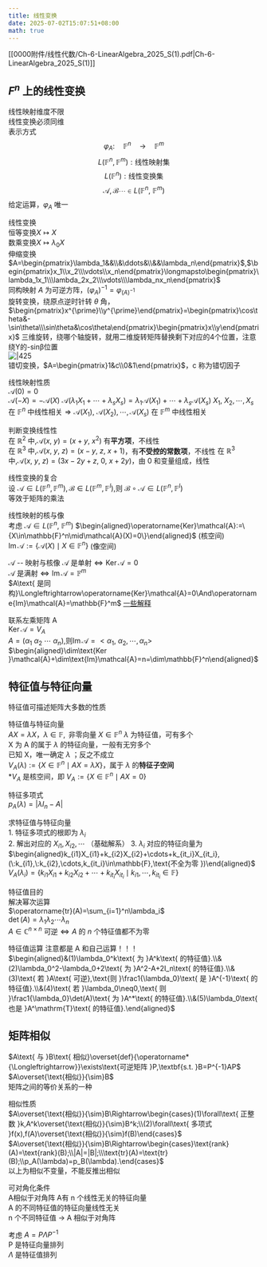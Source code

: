 ```yaml
---
title: 线性变换
date: 2025-07-02T15:07:51+08:00
math: true
---
```


[[0000附件/线性代数/Ch-6-LinearAlgebra_2025_S(1).pdf|Ch-6-LinearAlgebra_2025_S(1)]]  
## $F^n$ 上的线性变换
线性映射维度不限  
线性变换必须同维  
表示方式  
$$
 \varphi_A\colon\quad\mathbb{F}^n\quad\longrightarrow\quad\mathbb{F}^m
$$
$$
L(\mathbb{F}^n,\mathbb{F}^m):\text{线性映射集}
$$
$$
L(\mathbb{F}^n):\text{线性变换集}
$$
$$
 \mathcal{A},\mathcal{B}\cdots\in L(\mathbb{F}^n,\:\mathbb{F}^m)
$$
给定运算，$\varphi_A$ 唯一  

线性变换  
    恒等变换$X\longmapsto X$  
    数乘变换$X\longmapsto\lambda_{0}X$  
    伸缩变换 $A=\begin{pmatrix}\lambda_1&&\\&\ddots&\\&&\lambda_n\end{pmatrix}$,$\begin{pmatrix}x_1\\x_2\\\vdots\\x_n\end{pmatrix}\longmapsto\begin{pmatrix}\lambda_1x_1\\\lambda_2x_2\\\vdots\\\lambda_nx_n\end{pmatrix}$  
    同构映射 $A$ 为可逆方阵，$(\varphi_A)^{-1}=\varphi_{(A)^{-1}}$  
    旋转变换，绕原点逆时针转 $\theta$ 角，$\begin{pmatrix}x^{\prime}\\y^{\prime}\end{pmatrix}=\begin{pmatrix}\cos\theta&-\sin\theta\\\sin\theta&\cos\theta\end{pmatrix}\begin{pmatrix}x\\y\end{pmatrix}$
    三维旋转，绕哪个轴旋转，就用二维旋转矩阵替换剩下对应的4个位置，注意绕Y的-sinβ位置  
    ![|425](https://huarenjianimg.oss-cn-nanjing.aliyuncs.com/image/20250701195016346.png)  
    错切变换，$A=\begin{pmatrix}1&c\\0&1\end{pmatrix}$，c 称为错切因子

线性映射性质  
    $\mathcal{A}(0)=0$  
    $\mathcal{A}(-X)=-\mathcal{A}(X)$
    $\mathcal{A}(\lambda_1X_1+\cdots+\lambda_sX_s)=\lambda_1\mathcal{A}(X_1)+\cdots+\lambda_s\mathcal{A}(X_s)$
    $X_1,\:X_2,\cdots,X_s\text{ 在 }\mathbb{F}^n\text{ 中线性相关}\Rightarrow\mathcal{A}(X_1),\:\mathcal{A}(X_2),\cdots,\mathcal{A}(X_s)\text{ 在 }\mathbb{F}^m\text{ 中线性相关}$  

判断变换线性性  
    $\text{在 }\mathbb{R}^2\text{ 中,}\mathcal{A}(x,\:y)=(x+y,\:x^2)$ 有**平方项**，不线性  
    $\text{在 }\mathbb{R}^3\text{ 中,}\mathcal{A}(x,\:y,\:z)=(x-y,\:z,\:x+1)$，有**不受控的常数项**，不线性
    $\text{在 }\mathbb{R}^3\text{ 中,}\mathcal{A}(x,\:y,\:z)=(3x-2y+z,\:0,\:x+2y)$，由 0 和变量组成，线性  

线性变换的复合  
    $\text{设 }\mathcal{A}\in L(\mathbb{F}^n,\mathbb{F}^m),\mathcal{B}\in L(\mathbb{F}^m,\mathbb{F}^l)\text{,则 }\mathcal{B}\circ\mathcal{A}\in L(\mathbb{F}^n,\mathbb{F}^l)$  
    等效于矩阵的乘法  

线性映射的核与像  
    考虑 $\mathcal{A}\in L(\mathbb{F}^n,\:\mathbb{F}^m)$
    $\begin{aligned}\operatorname{Ker}\mathcal{A}:=\{X\in\mathbb{F}^n\mid\mathcal{A}(X)=0\}\end{aligned}$ (核空间)  
    $\operatorname{Im}\mathcal{A}:=\{\mathcal{A}(X)\mid X\in\mathbb{F}^n\}$ (像空间)  

$\mathcal{A}$ -- 映射与核像
    $\mathcal{A}\text{ 是单射}\Longleftrightarrow\operatorname{Ker}\mathcal{A}=0$  
    $\mathcal{A}\text{ 是满射}\Longleftrightarrow\operatorname{Im}\mathcal{A}=\mathbb{F}^m$  
    $A\text{ 是同构}\Longleftrightarrow\operatorname{Ker}\mathcal{A}=0\And\operatorname{Im}\mathcal{A}=\mathbb{F}^m$
    [一些解释](https://www.doubao.com/thread/wf3fbcca6fdd410fc)  

联系左乘矩阵 A  
    $\operatorname{Ker}\mathcal{A}=V_A$  
    $A=(\alpha_{1}\:\alpha_{2}\:\cdots\:\alpha_{n})\text{,则}\operatorname{Im}\mathcal{A}=<\alpha_{1},\:\alpha_{2},\cdots,\alpha_{n}>$  
    $\begin{aligned}\dim\text{Ker }\mathcal{A}+\dim\text{Im}\mathcal{A}=n=\dim\mathbb{F}^n\end{aligned}$  

## 特征值与特征向量  
特征值可描述矩阵大多数的性质  

特征值与特征向量  
    $AX=\lambda X$，$\lambda\in\mathbb{F},\text{ 非零向量 }X\in\mathbb{F}^n$
    $\lambda$ 为特征值，可有多个  
    X 为 A 的属于 $\lambda$ 的特征向量，一般有无穷多个  
    已知 X，唯一确定 $\lambda$ ；反之不成立  
    $V_A(\lambda):=\{X\in\mathbb{F}^n\mid AX=\lambda X\}$，属于 $\lambda$ 的**特征子空间**  
    \*$V_A$ 是核空间，即 $V_A:=\{X\in\mathbb{F}^n\mid AX=0\}$  

特征多项式  
    $p_A(\lambda)=|\lambda I_n-A|$  

求特征值与特征向量  
    1. 特征多项式的根即为 $\lambda_i$  
    2. 解出对应的 $X_{i1}, X_{i2},\cdots$  （基础解系）
    3. $\lambda_i$ 对应的特征向量为$\begin{aligned}k_{i1}X_{i1}+k_{i2}X_{i2}+\cdots+k_{it_i}X_{it_i},(\:k_{i1},\:k_{i2},\cdots,k_{it_i}\in\mathbb{F},\text{不全为零 })\end{aligned}$  
    $V_A(\lambda_i)=\{k_{i1}X_{i1}+k_{i2}X_{i2}+\cdots+k_{it_i}X_{it_i}\mid k_{i1},\cdots,k_{it_i}\in\mathbb{F}\}$  

特征值目的  
    解决幂次运算  
    $\operatorname{tr}(A)=\sum_{i=1}^n\lambda_i$  
    $\det(A)=\lambda_1\lambda_2\cdots\lambda_n$  
    $A\in\mathbb{C}^{n\times n}\text{ 可逆}\Longleftrightarrow A\text{ 的 }n\text{ 个特征值都不为零}$  

特征值运算
    注意都是 A 和自己运算！！！  
    $\begin{aligned}&(1)\lambda_0^k\text{ 为 }A^k\text{ 的特征值}.\\&(2)\lambda_0^2-\lambda_0+2\text{ 为 }A^2-A+2I_n\text{ 的特征值}.\\&(3)\text{ 若 }A\text{ 可逆},\text{则 }\frac1{\lambda_0}\text{ 是 }A^{-1}\text{ 的特征值}.\\&(4)\text{ 若 }\lambda_0\neq0,\text{ 则 }\frac1{\lambda_0}\det(A)\text{ 为 }A^*\text{ 的特征值}.\\&(5)\lambda_0\text{ 也是 }A^\mathrm{T}\text{ 的特征值}.\end{aligned}$  

## 矩阵相似  
$A\text{ 与 }B\text{ 相似}\overset{def}{\operatorname*{\Longleftrightarrow}}\exists\text{可逆矩阵 }P,\textbf{s.t. }B=P^{-1}AP$  
$A\overset{\text{相似}}{\sim}B$  
矩阵之间的等价关系的一种  

相似性质  
    $A\overset{\text{相似}}{\sim}B\Rightarrow\begin{cases}(1)\forall\text{ 正整数 }k,A^k\overset{\text{相似}}{\sim}B^k;\\(2)\forall\text{ 多项式 }f(x),f(A)\overset{\text{相似}}{\sim}f(B)\end{cases}$  
    $A\overset{\text{相似}}{\sim}B\Rightarrow\begin{cases}\text{rank}(A)=\text{rank}(B);\\|A|=|B|;\\\text{tr}(A)=\text{tr}(B);\\p_A(\lambda)=p_B(\lambda).\end{cases}$  
    以上为相似不变量，不能反推出相似
    
可对角化条件  
    A相似于对角阵
    A有 n 个线性无关的特征向量  
    A 的不同特征值的特征向量线性无关  
    n 个不同特征值 → A 相似于对角阵  

考虑 $A=P\Lambda P^{-1}$  
    P 是特征向量排列  
    $\Lambda$ 是特征值排列
